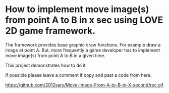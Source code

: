 # How to implement move image(s) from point A to B in x sec using LOVE 2D game framework.

The framework provides base graphic draw functions. For example draw a image at point A.
But, more frequently a game developer has to implement move image(s) from point A to B in a given time.

This project demonstrates how to do it.

If possible please leave a comment if copy and past a code from here.

https://github.com/2012saru/Move-Image-From-A-to-B-in-X-second/rec.gif
